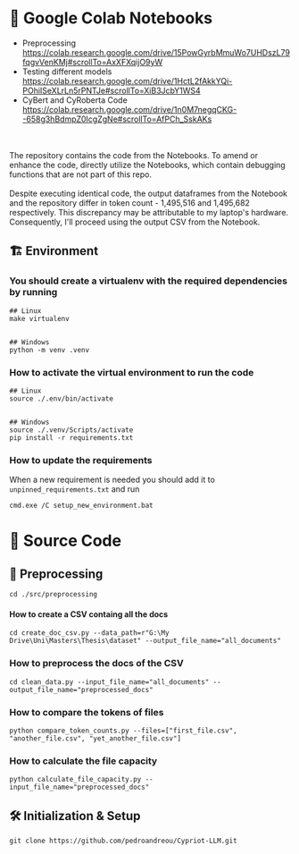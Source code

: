 # :memo: Google Colab Notebooks
- Preprocessing
    https://colab.research.google.com/drive/15PowGyrbMmuWo7UHDszL79fqgvVenKMj#scrollTo=AxXFXqijO9yW
- Testing different models
    https://colab.research.google.com/drive/1HctL2fAkkYQi-POhiISeXLrLn5rPNTJe#scrollTo=XiB3JcbY1WS4
- CyBert and CyRoberta Code
    https://colab.research.google.com/drive/1n0M7negqCKG--658g3hBdmpZ0IcgZgNe#scrollTo=AfPCh_SskAKs
<br>
<br>
The repository contains the code from the Notebooks. To amend or enhance the code, directly utilize the Notebooks, which contain debugging functions that are not part of this repo.
<br>
<br>
Despite executing identical code, the output dataframes from the Notebook and the repository differ in token count - 1,495,516 and 1,495,682 respectively. This discrepancy may be attributable to my laptop's hardware. Consequently, I'll proceed using the output CSV from the Notebook.


## :building_construction: Environment

### You should create a virtualenv with the required dependencies by running
```
## Linux
make virtualenv


## Windows
python -m venv .venv
```


### How to activate the virtual environment to run the code
```
## Linux
source ./.env/bin/activate


## Windows
source ./.venv/Scripts/activate
pip install -r requirements.txt
```


### How to update the requirements
When a new requirement is needed you should add it to `unpinned_requirements.txt` and run
```
cmd.exe /C setup_new_environment.bat
```


# :crossed_flags: Source Code
## :hammer: Preprocessing
```
cd ./src/preprocessing
```
#### How to create a CSV containg all the docs
```
cd create_doc_csv.py --data_path=r"G:\My Drive\Uni\Masters\Thesis\dataset" --output_file_name="all_documents"
```
### How to preprocess the docs of the CSV
```
cd clean_data.py --input_file_name="all_documents" --output_file_name="preprocessed_docs"
```
### How to compare the tokens of files
```
python compare_token_counts.py --files=["first_file.csv", "another_file.csv", "yet_another_file.csv"]
```
### How to calculate the file capacity
```
python calculate_file_capacity.py --input_file_name="preprocessed_docs"
```


## 🛠 Initialization & Setup
    git clone https://github.com/pedroandreou/Cypriot-LLM.git

